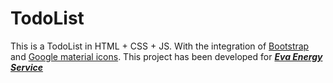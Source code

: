 # TodoList
This is a TodoList in HTML + CSS + JS.
With the integration of [Bootstrap](https://getbootstrap.com/) and [Google material icons](https://material.io/resources/icons/?style=baseline).
This project has been developed for ***[Eva Energy Service](http://www.evaenergyservice.it/)***
